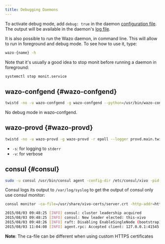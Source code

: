 ```yaml
---
title: Debugging Daemons
---
```


To activate debug mode, add `debug: true` in the daemon
[configuration file](/uc-doc/system/configuration_files). The output will be available in the
daemon's [log file](/uc-doc/system/log_files).

It is also possible to run the Wazo daemon, in command line. This will allow to run in foreground
and debug mode. To see how to use it, type:

```sh
wazo-{name} -h
```

Note that it's usually a good idea to stop monit before running a daemon in foreground:

```sh
systemctl stop monit.service
```

## wazo-confgend {#wazo-confgend}

```sh
twistd -no -u wazo-confgend -g wazo-confgend --python=/usr/bin/wazo-confgend --logger wazo_confgend.bin.daemon.twistd_logs
```

No debug mode in wazo-confgend.

## wazo-provd {#wazo-provd}

```sh
twistd -no -u wazo-provd -g wazo-provd -r epoll --logger provd.main.twistd_logs wazo-provd -s -v
```

- `-s`: for logging to `stderr`
- `-v`: for verbose

## consul {#consul}

```sh
sudo -u consul /usr/bin/consul agent -config-dir /etc/consul/xivo -pid-file /run/consul/consul.pid
```

Consul logs its output to `/var/log/syslog` to get the output of consul only use consul monitor:

```sh
consul monitor -ca-file=/usr/share/xivo-certs/server.crt -http-addr=https://localhost:8500

2015/08/03 09:48:25 [INFO] consul: cluster leadership acquired
2015/08/03 09:48:25 [INFO] consul: New leader elected: this-xivo
2015/08/03 09:48:26 [INFO] raft: Disabling EnableSingleNode (bootstrap)
2015/08/03 11:04:08 [INFO] agent.rpc: Accepted client: 127.0.0.1:41545
```

**Note**: The ca-file can be different when using custom HTTPS certificates
